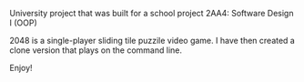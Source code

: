University project that was built for a school project 2AA4: Software Design I (OOP)

2048 is a single-player sliding tile puzzile video game. I have then created a clone version that plays on the command line.

Enjoy!
